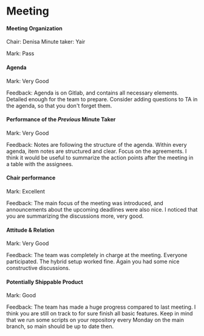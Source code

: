 # Meeting

#### Meeting Organization

Chair: Denisa
Minute taker: Yair

Mark: Pass


#### Agenda 

Mark: Very Good

Feedback: Agenda is on Gitlab, and contains all necessary elements. Detailed enough for the team to prepare. Consider adding questions to TA in the agenda, so that you don't forget them.


#### Performance of the *Previous* Minute Taker

Mark: Very Good

Feedback: Notes are following the structure of the agenda. Within every agenda, item notes are structured and clear. Focus on the agreements. I think it would be useful to summarize the action points after the meeting in a table with the assignees.


#### Chair performance

Mark: Excellent

Feedback: The main focus of the meeting was introduced, and announcements about the upcoming deadlines were also nice. I noticed that you are summarizing the discussions more, very good.


#### Attitude & Relation

Mark: Very Good

Feedback: The team was completely in charge at the meeting. Everyone participated. The hybrid setup worked fine. Again you had some nice constructive discussions.


#### Potentially Shippable Product

Mark: Good

Feedback: The team has made a huge progress compared to last meeting. I think you are still on track to for sure finish all basic features. Keep in mind that we run some scripts on your repository every Monday on the main branch, so main should be up to date then.

